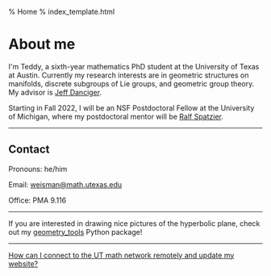 % Home
% index_template.html

About me
===========

I'm Teddy, a sixth-year mathematics PhD student at the University of Texas at Austin. Currently my research interests are in geometric structures on manifolds, discrete subgroups of Lie groups, and geometric group theory. My advisor is [Jeff Danciger](https://web.ma.utexas.edu/users/jdanciger/index.html).

Starting in Fall 2022, I will be an NSF Postdoctoral Fellow at the University of Michigan, where my postdoctoral mentor will be [Ralf Spatzier](https://dept.math.lsa.umich.edu/~spatzier/).

*************************************

## Contact
<a name="contact"></a>

Pronouns: he/him

Email: weisman@math.utexas.edu

Office: PMA 9.116

*************************************

If you are interested in drawing nice pictures of the hyperbolic plane, check out my [geometry_tools](geometry_tools) Python package!

**************************************

[How can I connect to the UT math network remotely and update my website?](network_access.html)